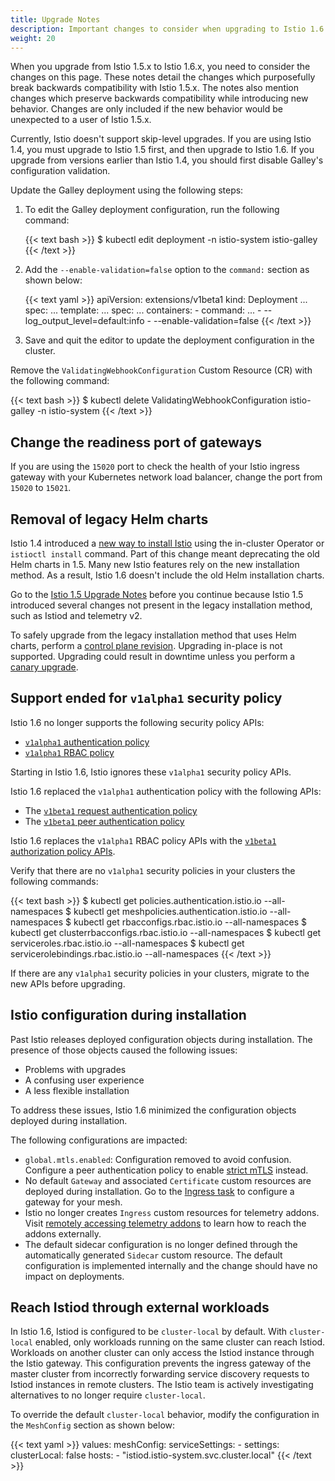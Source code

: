 ```yaml
---
title: Upgrade Notes
description: Important changes to consider when upgrading to Istio 1.6.
weight: 20
---
```


When you upgrade from Istio 1.5.x to Istio 1.6.x, you need to consider the changes on this page.
These notes detail the changes which purposefully break backwards compatibility with Istio 1.5.x.
The notes also mention changes which preserve backwards compatibility while introducing new behavior.
Changes are only included if the new behavior would be unexpected to a user of Istio 1.5.x.

Currently, Istio doesn't support skip-level upgrades. If you are using Istio 1.4, you must upgrade to Istio 1.5 first, and then upgrade to Istio 1.6. If you upgrade from versions earlier than Istio 1.4, you should first disable Galley's configuration validation.

Update the Galley deployment using the following steps:

1. To edit the Galley deployment configuration, run the following command:

    {{< text bash >}}
    $ kubectl edit deployment -n istio-system istio-galley
    {{< /text >}}

1. Add the `--enable-validation=false` option to the `command:` section as shown below:

    {{< text yaml >}}
    apiVersion: extensions/v1beta1
    kind: Deployment
    ...
    spec:
    ...
      template:
        ...
        spec:
          ...
          containers:
          - command:
            ...
            - --log_output_level=default:info
            - --enable-validation=false
    {{< /text >}}

1. Save and quit the editor to update the deployment configuration in the cluster.

Remove the `ValidatingWebhookConfiguration` Custom Resource (CR) with the following command:

{{< text bash >}}
$ kubectl delete ValidatingWebhookConfiguration istio-galley -n istio-system
{{< /text >}}

## Change the readiness port of gateways

If you are using the `15020` port to check the health of your Istio ingress gateway with your Kubernetes network load balancer, change the port from `15020` to `15021`.

## Removal of legacy Helm charts

Istio 1.4 introduced a [new way to install Istio](/blog/2019/introducing-istio-operator/) using the in-cluster Operator or `istioctl install` command. Part of this change meant deprecating the old Helm charts in 1.5. Many new Istio features rely on the new installation method. As a result, Istio 1.6 doesn't include the old Helm installation charts.

Go to the [Istio 1.5 Upgrade Notes](/news/releases/1.5.x/announcing-1.5/upgrade-notes/#control-plane-restructuring) before you continue because Istio 1.5 introduced several changes not present in the legacy installation method, such as Istiod and telemetry v2.

To safely upgrade from the legacy installation method that uses Helm charts, perform a [control plane revision](/blog/2020/multiple-control-planes/). Upgrading in-place is not supported. Upgrading could result in downtime unless you perform a [canary upgrade](/pt-br/docs/setup/upgrade/#canary-upgrades).

## Support ended for `v1alpha1` security policy

Istio 1.6 no longer supports the following security policy APIs:

- [`v1alpha1` authentication policy](https://archive.istio.io/v1.4/docs/reference/config/security/istio.authentication.v1alpha1/)
- [`v1alpha1` RBAC policy](https://archive.istio.io/v1.4/docs/reference/config/security/istio.rbac.v1alpha1/)

Starting in Istio 1.6, Istio ignores these `v1alpha1` security policy APIs.

Istio 1.6 replaced the `v1alpha1` authentication policy with the following APIs:

- The [`v1beta1` request authentication policy](/pt-br/docs/reference/config/security/request_authentication)
- The [`v1beta1` peer authentication policy](/pt-br/docs/reference/config/security/peer_authentication)

Istio 1.6 replaces the `v1alpha1` RBAC policy APIs  with the [`v1beta1` authorization policy APIs](/pt-br/docs/reference/config/security/authorization-policy/).

Verify that there are no `v1alpha1` security policies in your clusters the following commands:

{{< text bash >}}
$ kubectl get policies.authentication.istio.io --all-namespaces
$ kubectl get meshpolicies.authentication.istio.io --all-namespaces
$ kubectl get rbacconfigs.rbac.istio.io --all-namespaces
$ kubectl get clusterrbacconfigs.rbac.istio.io --all-namespaces
$ kubectl get serviceroles.rbac.istio.io --all-namespaces
$ kubectl get servicerolebindings.rbac.istio.io --all-namespaces
{{< /text >}}

If there are any `v1alpha1` security policies in your clusters, migrate to the new APIs before upgrading.

## Istio configuration during installation

Past Istio releases deployed configuration objects during installation. The presence of those objects caused the following issues:

- Problems with upgrades
- A confusing user experience
- A less flexible installation

To address these issues, Istio 1.6 minimized the configuration objects deployed during installation.

The following configurations are impacted:

- `global.mtls.enabled`: Configuration removed to avoid confusion. Configure a peer authentication policy to enable [strict mTLS](/pt-br/docs/tasks/security/authentication/authn-policy/#globally-enabling-istio-mutual-tls-in-strict-mode) instead.
- No default `Gateway` and associated `Certificate` custom resources are deployed during installation. Go to the [Ingress task](/pt-br/docs/tasks/traffic-management/ingress/) to configure a gateway for your mesh.
- Istio no longer creates `Ingress` custom resources  for telemetry addons. Visit [remotely accessing telemetry addons](/pt-br/docs/tasks/observability/gateways/) to learn how to reach the addons externally.
- The default sidecar configuration is no longer defined through the automatically generated `Sidecar` custom resource. The default configuration is implemented internally and the change should have no impact on deployments.

## Reach Istiod through external workloads

In Istio 1.6, Istiod is configured to be `cluster-local` by default.  With `cluster-local` enabled, only workloads running on the same cluster can reach Istiod. Workloads on another cluster can only access the Istiod instance through the Istio gateway. This configuration prevents the ingress gateway of the master cluster from incorrectly forwarding service discovery requests to Istiod instances in remote clusters. The Istio team is actively investigating alternatives to no longer require `cluster-local`.

To override the default `cluster-local` behavior, modify the configuration in the `MeshConfig` section as shown below:

{{< text yaml >}}
values:
  meshConfig:
    serviceSettings:
      - settings:
          clusterLocal: false
        hosts:
          - "istiod.istio-system.svc.cluster.local"
{{< /text >}}
